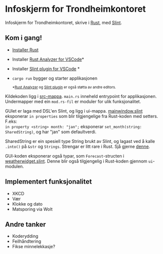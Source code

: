 # Infoskjerm for Trondheimkontoret

Infoskjerm for Trondheimkontoret, skrive i [Rust](https://www.rust-lang.org/), med [Slint](https://slint.dev/).

## Kom i gang!
* [Installer Rust](https://www.rust-lang.org/tools/install)
* Installer [Rust Analyzer for VSCode](https://code.visualstudio.com/docs/languages/rust)*
* Installer [Slint plugin for VSCode](https://marketplace.visualstudio.com/items?itemName=Slint.slint) *
* `cargo run` bygger og starter applikasjonen

    <sub>*[Rust Analyzer](https://rust-analyzer.github.io/manual.html) og [Slint plugin](https://slint.dev/get-started#integrate-with-ides) er også støtta av andre editors.</sub>

Kildekoden ligg i [src-mappa](./src). `main.rs` inneheld entrypoint for applikasjonen. Undermapper med ein `mod.rs-fil` er moduler for ulik funksjonalitet.


GUIet er laga med DSL'en Slint, og ligg i ui-mappa. [mainwindow.slint](./ui/mainwindow.slint) eksponerar `in properties` som blir tilgjengelige fra Rust-koden med setters.   F.eks:  
`in property <string> month: "jan";` eksponerar `set_month(string: SharedString)`, og har "jan" som defaultverdi.

SharedString er ein spesiell type String brukt av Slint, og lagast ved å kalle `.into()` på `&str` og `Strings`. Strengar er litt rare i Rust. Sjå gjerne [denne](https://doc.rust-lang.org/rust-by-example/std/str.html).

GUI-koden eksponerar også typar, som `Forecast`-structen i [weatherwidget.slint](./ui/weatherwidget.slint). Denne blir også tilgjengelig i Rust-koden gjennom `ui`-modulen.



## Implementert funksjonalitet
* XKCD
* Vær
* Klokke og dato
* Matsporing via Wolt

## Andre tanker
* Koderydding
* Feilhåndtering
* Fikse minnelekkasje?

